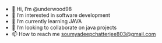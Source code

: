 - 👋 Hi, I’m @underwood98
- 👀 I’m interested in software development
- 🌱 I’m currently learning JAVA
- 💞️ I’m looking to collaborate on java projects
- 📫 How to reach me soumyadeepchatterjee803@gmail.com

<!---
underwood98/underwood98 is a ✨ special ✨ repository because its `README.md` (this file) appears on your GitHub profile.
You can click the Preview link to take a look at your changes.
--->
